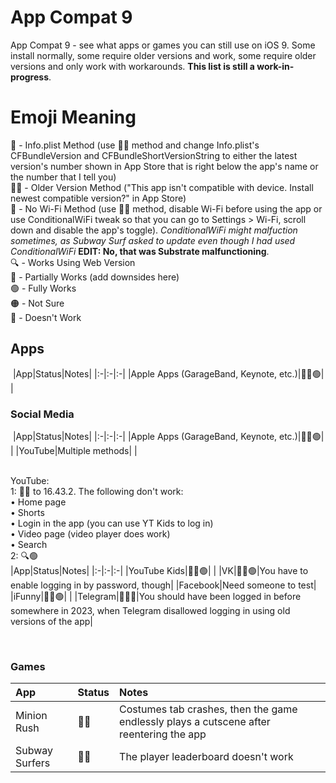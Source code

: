# App Compat 9
App Compat 9 - see what apps or games you can still use on iOS 9. Some install normally, some require older versions and work, some require older versions and only work with workarounds. **This list is still a work-in-progress**.  
# Emoji Meaning
📄 - Info.plist Method (use 👴🏻 method and change Info.plist's CFBundleVersion and CFBundleShortVersionString to either the latest version's number shown in App Store that is right below the app's name or the number that I tell you)  
👴🏻 - Older Version Method ("This app isn't compatible with device. Install newest compatible version?" in App Store)  
📴 - No Wi-Fi Method (use 👴🏻 method, disable Wi-Fi before using the app or use ConditionalWiFi tweak so that you can go to Settings > Wi-Fi, scroll down and disable the app's toggle). *ConditionalWiFi might malfuction sometimes, as Subway Surf asked to update even though I had used ConditionalWiFi* **EDIT: No, that was Substrate malfunctioning**.  
🔍 - Works Using Web Version  
🔵 - Partially Works (add downsides here)  
🟢 - Fully Works  
🟠 - Not Sure  
🔴 - Doesn't Work  
## Apps
&#x200B;
|App|Status|Notes|
|:-|:-|:-|
|Apple Apps (GarageBand, Keynote, etc.)|👴🏻🟢| |
&#x200B;  
### Social Media
&#x200B;
|App|Status|Notes|
|:-|:-|:-|
|Apple Apps (GarageBand, Keynote, etc.)|👴🏻🟢| |
|YouTube|Multiple methods| |


&#x200B;  
YouTube:  
1: 📄🔵 to 16.43.2. The following don't work:  
• Home page  
• Shorts  
• Login in the app (you can use YT Kids to log in)  
• Video page (video player does work)  
• Search  
2: 🔍🟢  
&#x200B;
|App|Status|Notes|
|:-|:-|:-|
|YouTube Kids|👴🏻🟢| |
|VK|👴🏻🟢|You have to enable logging in by password, though|
|Facebook|Need someone to test|
|iFunny|👴🏻🟢| |
|Telegram|👴🏻🔵|You should have been logged in before somewhere in 2023, when Telegram disallowed logging in using old versions of the app|

&#x200B;  
### Games
|App|Status|Notes|
|:-|:-|:-|
|Minion Rush|📄🔵|Costumes tab crashes, then the game endlessly plays a cutscene after reentering the app|
|Subway Surfers|📴🔵|The player leaderboard doesn't work|

